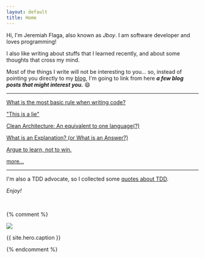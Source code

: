 ```yaml
---
layout: default
title: Home
---
```




Hi, I'm Jeremiah Flaga, also known as _Jboy_. I am software developer and loves programming! 

I also like writing about stuffs that I learned recently, and about some thoughts that cross my mind.

Most of the things I write will not be interesting to you... so, instead of pointing you directly to my [blog](/blog/), I'm going to link from here _**a few blog posts that might interest you.**_ :smile:


-----

[What is the most basic rule when writing code?](/2017/11/30/the-most-basic-rule-when-writing-code/)

["This is a lie"](/2017/10/28/this-is-a-lie/)

[Clean Architecture: An equivalent to one language(?)](/2017/08/09/clean-architecture-an-equivalent-to-one-language/)

[What is an Explanation? (or What is an Answer?)](/2017/07/20/what-is-an-explanation/)

[Argue to learn, not to win.](/2017/04/20/argue-to-learn-not-to-win/)



[more...](/blog/)


-----


I'm also a TDD advocate, so I collected some [quotes about TDD](/quotes/tdd/).

_Enjoy!_

<br />


{% comment %} 
<div class="hero">
  <img src="{{ site.baseurl }}{{ site.hero.image }}" />
  <p>{{ site.hero.caption }}</p>
</div>
{% endcomment %}
